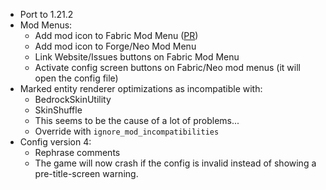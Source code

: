 - Port to 1.21.2
- Mod Menus:
  - Add mod icon to Fabric Mod Menu ([PR](https://github.com/ItsThosea/BadOptimizations/pull/71))
  - Add mod icon to Forge/Neo Mod Menu
  - Link Website/Issues buttons on Fabric Mod Menu
  - Activate config screen buttons on Fabric/Neo mod menus (it will open the config file)
- Marked entity renderer optimizations as incompatible with:
  - BedrockSkinUtility
  - SkinShuffle
  - This seems to be the cause of a lot of problems...
  - Override with `ignore_mod_incompatibilities`
- Config version 4:
  - Rephrase comments
  - The game will now crash if the config is invalid instead of showing a pre-title-screen warning.